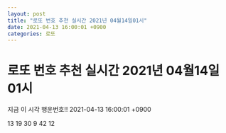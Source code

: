 ```yaml
---
layout: post
title: "로또 번호 추천 실시간 2021년 04월14일01시"
date: 2021-04-13 16:00:01 +0900
categories: 로또
---
```


# 로또 번호 추천 실시간 2021년 04월14일01시

지금 이 시각 행운번호!! 2021-04-13 16:00:01 +0900

 13  19  30  9  42  12 

